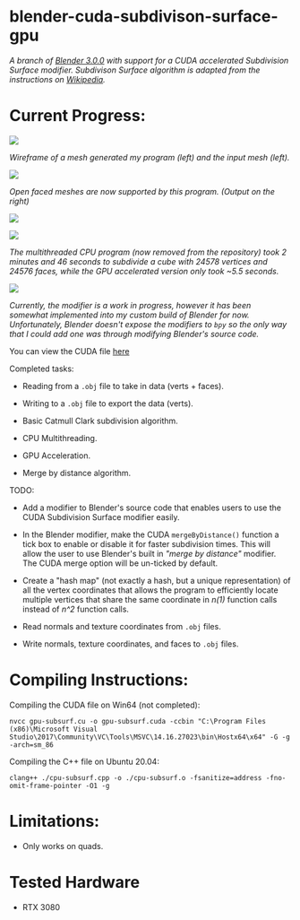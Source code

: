 # blender-cuda-subdivison-surface-gpu

*A branch of [Blender 3.0.0](https://github.com/blender/blender/tree/blender-v3.0-release) with support for a CUDA accelerated Subdivision Surface modifier. Subdivison Surface algorithm is adapted from the instructions on [Wikipedia](https://en.wikipedia.org/wiki/Catmull%E2%80%93Clark_subdivision_surface).*

# Current Progress:

![](https://i.imgur.com/gZAbyqv.png?raw=true)

*Wireframe of a mesh generated my program (left) and the input mesh (left).*

![](https://i.imgur.com/MfCeLJB.png?raw=true)

*Open faced meshes are now supported by this program. (Output on the right)*

![](https://i.imgur.com/Z9CokPC.png?raw=true)

![](https://i.imgur.com/pbs97J1.png?raw=true)

*The multithreaded CPU program (now removed from the repository) took 2 minutes and 46 seconds to subdivide a cube with 24578 vertices and 24576 faces, while the GPU accelerated version only took ~5.5 seconds.*

![](https://i.imgur.com/kQ1NVKq.png?raw=true)

*Currently, the modifier is a work in progress, however it has been somewhat implemented into my custom build of Blender for now. Unfortunately, Blender doesn't expose the modifiers to `bpy` so the only way that I could add one was through modifying Blender's source code.*

You can view the CUDA file [here](https://github.com/katznboyz1/blender-cuda-subdivision-surface-gpu/blob/master/custom_source/gpu-subsurf.cu)

Completed tasks:

- Reading from a `.obj` file to take in data (verts + faces).

- Writing to a `.obj` file to export the data (verts).

- Basic Catmull Clark subdivision algorithm.

- CPU Multithreading.

- GPU Acceleration.

- Merge by distance algorithm.

TODO:

- Add a modifier to Blender's source code that enables users to use the CUDA Subdivision Surface modifier easily.

- In the Blender modifier, make the CUDA `mergeByDistance()` function a tick box to enable or disable it for faster subdivision times. This will allow the user to use Blender's built in *"merge by distance"* modifier. The CUDA merge option will be un-ticked by default.

- Create a "hash map" (not exactly a hash, but a unique representation) of all the vertex coordinates that allows the program to efficiently locate multiple vertices that share the same coordinate in *n(1)* function calls instead of *n^2* function calls.

- Read normals and texture coordinates from `.obj` files.

- Write normals, texture coordinates, and faces to `.obj` files.

# Compiling Instructions:

Compiling the CUDA file on Win64 (not completed):

`nvcc gpu-subsurf.cu -o gpu-subsurf.cuda -ccbin "C:\Program Files (x86)\Microsoft Visual Studio\2017\Community\VC\Tools\MSVC\14.16.27023\bin\Hostx64\x64" -G -g -arch=sm_86`

Compiling the C++ file on Ubuntu 20.04:

`clang++ ./cpu-subsurf.cpp -o ./cpu-subsurf.o -fsanitize=address -fno-omit-frame-pointer -O1 -g`

# Limitations:

- Only works on quads.

# Tested Hardware

- RTX 3080